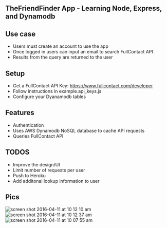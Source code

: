 
## TheFriendFinder App - Learning Node, Express, and Dynamodb

## Use case
- Users must create an account to use the app
- Once logged in users can input an email to search FullContact API
- Results from the query are returned to the user

## Setup
- Get a FullContact API Key: https://www.fullcontact.com/developer
- Follow instructions in example.api_keys.js
- Configure your Dyanamodb tables

## Features
- Authentication
- Uses AWS Dynamodb NoSQL database to cache API requests
- Queries FullContact API

## TODOS
- Improve the design/UI
- Limit number of requests per user
- Push to Heroku
- Add additonal lookup information to user

## Pics
![screen shot 2016-04-11 at 10 12 10 am](https://cloud.githubusercontent.com/assets/1512282/14435700/031b77c8-ffce-11e5-85dc-916b335a7123.png)
![screen shot 2016-04-11 at 10 12 37 am](https://cloud.githubusercontent.com/assets/1512282/14435712/10e36e60-ffce-11e5-891f-e30e8db62132.png)
![screen shot 2016-04-11 at 10 07 55 am](https://cloud.githubusercontent.com/assets/1512282/14435579/722e0f8c-ffcd-11e5-8d95-eebc1694d9a5.png)
